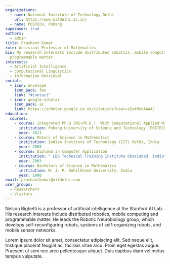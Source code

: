 ```yaml
---
organizations:
  - name: National Institute of Technology Delhi
    url: https://www.nitdelhi.ac.in/
  - name: POSTECH, Pohang
superuser: true
authors:
  - admin
title: Prashant Kumar
role: Assistant Professor of Mathematics
bio: My research interests include distributed robotics, mobile computing and
  programmable matter.
interests:
  - Artificial Intelligence
  - Computational Linguistics
  - Information Retrieval
social:
  - icon: envelope
    icon_pack: fas
    link: "#contact"
  - icon: google-scholar
    icon_pack: ai
    link: https://scholar.google.co.uk/citations?user=sIwtMXoAAAAJ
education:
  courses:
    - course: Integrated Ph.D.(MS+Ph.D.)  With Computational Applied Mathematics
      institution: Pohang University of Science and Technology (POSTECH), South Korea
      year: 2011
    - course: Maters of Science in Mathematics
      institution: Indian Institute of Technology (IIT) Delhi, India
      year: 2005
    - course: Diploma in Computer Application
      institution: " LBS Technical Training Institute Ghaziabad, India"
      year: 2003
    - course: Bachelors of Science in Mathematics
      institution: M. J. P. Rohilkhand University, India
      year: 1998
email: prashantkumar@nitdelhi.com
user_groups:
  - Researchers
  - Visitors
---
```


Nelson Bighetti is a professor of artificial intelligence at the Stanford AI Lab. His research interests include distributed robotics, mobile computing and programmable matter. He leads the Robotic Neurobiology group, which develops self-reconfiguring robots, systems of self-organizing robots, and mobile sensor networks.

Lorem ipsum dolor sit amet, consectetur adipiscing elit. Sed neque elit, tristique placerat feugiat ac, facilisis vitae arcu. Proin eget egestas augue. Praesent ut sem nec arcu pellentesque aliquet. Duis dapibus diam vel metus tempus vulputate.
